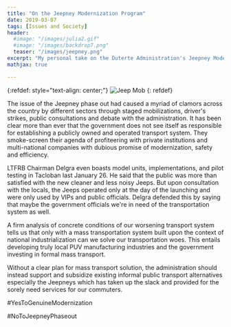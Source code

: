 ```yaml
---
title: "On the Jeepney Modernization Program"
date: 2019-03-07
tags: [Issues and Society]
header:
  #image: "/images/julia2.gif"
  #image: "/images/backdrop7.png"
  teaser: "/images/jeepney.png"
excerpt: "My personal take on the Duterte Administration's Jeepney Modernization Program."
mathjax: true

---
```

<div id="fb-root"></div>
<script async defer src="https://connect.facebook.net/en_US/sdk.js#xfbml=1&version=v3.2"></script>

{:refdef: style="text-align: center;"}
<img src="{{ site.url }}{{ site.baseurl }}/images/jeepney.png" alt="Jeep Mob" class="center">
{: refdef}

The issue of the Jeepney phase out had caused
a myriad of clamors across the country by different
sectors through staged mobilizations, driver's strikes,
public consultations and debate with the administration.
It has been clear more than ever that the government does not see
itself as responsible for establishing a publicly owned and
operated transport system. They smoke-screen their agenda of
profiteering with private institutions and multi-national
companies with dubious promise of modernization, safety and efficiency.

LTFRB Chairman Delgra even boasts model units, implementations,
and pilot testing in Tacloban last January 26. He said that the
public was more than satisfied with the new cleaner and less
noisy Jeeps. But upon consultation with the locals, the Jeeps
operated only at the day of the launching and were only used
by VIPs and public officials. Delgra defended this by saying
that maybe the government officials we're in need of the
transportation system as well.

A firm analysis of concrete conditions of our worsening
transport system tells us that only with a mass transportation
system built upon the context of national industrialization can we
solve our transportation woes. This entails developing truly local
PUV manufacturing industries and the government investing in formal
mass transport.

Without a clear plan for mass transport solution,
the administration should instead support and subsidize existing
informal public transport alternatives especially the Jeepneys
which has taken up the slack and provided for the sorely need
services for our commuters.

#YesToGenuineModernization

#NoToJeepneyPhaseout

<script async src="//pagead2.googlesyndication.com/pagead/js/adsbygoogle.js"></script>
<script>
  (adsbygoogle = window.adsbygoogle || []).push({
    google_ad_client: "ca-pub-6410209740119334",
    enable_page_level_ads: true
  });
</script>

<div class="fb-comments" data-href="https://albertyumol.github.io/" data-numposts="5"></div>
